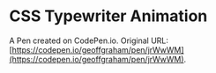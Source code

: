 # CSS Typewriter Animation

A Pen created on CodePen.io. Original URL: [https://codepen.io/geoffgraham/pen/jrWwWM](https://codepen.io/geoffgraham/pen/jrWwWM).


